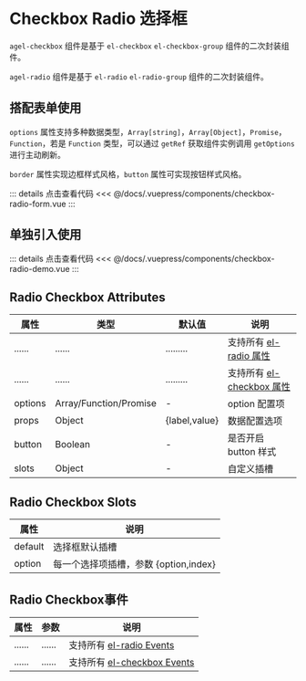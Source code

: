 # Checkbox Radio 选择框

`agel-checkbox` 组件是基于 `el-checkbox` `el-checkbox-group` 组件的二次封装组件。

`agel-radio` 组件是基于  `el-radio` `el-radio-group` 组件的二次封装组件。

## 搭配表单使用

`options` 属性支持多种数据类型，`Array[string]`，`Array[Object]`，`Promise`，`Function`，若是 `Function` 类型，可以通过 `getRef` 获取组件实例调用 `getOptions` 进行主动刷新。

`border` 属性实现边框样式风格，`button` 属性可实现按钮样式风格。

<ClientOnly><checkbox-radio-form/></ClientOnly>

::: details 点击查看代码
<<< @/docs/.vuepress/components/checkbox-radio-form.vue
::: 

## 单独引入使用

<ClientOnly><checkbox-radio-demo/></ClientOnly>

::: details 点击查看代码
<<< @/docs/.vuepress/components/checkbox-radio-demo.vue
::: 

## Radio Checkbox Attributes

| 属性        | 类型         | 默认值  | 说明                                 | 
| ----------- | ------------  | ------ | ------------------------------------ | 
| ......      | ......        | .........   | 支持所有 [el-radio 属性](https://element.eleme.cn/#/zh-CN/component/radio#radio-attributes)      | 
| ......      | ......        | .........   | 支持所有 [el-checkbox 属性](https://element.eleme.cn/#/zh-CN/component/checkbox#checkbox-attributes)      | 
| options     | Array/Function/Promise    |  -     | option 配置项         | 
| props       | Object        |  {label,value}     | 数据配置选项          |
| button      | Boolean       |  -                 | 是否开启 button 样式         |
| slots       | Object        | -                  | 自定义插槽    |  

## Radio Checkbox Slots

| 属性          |   说明                                   | 
| -----------    |   ------------------------------------  | 
| default        |   选择框默认插槽          |
| option         |   每一个选择项插槽，参数 {option,index}          |

## Radio Checkbox事件

| 属性          | 参数           |  说明                                   | 
| -----------   | ------------  |  ------------------------------------  | 
| ......        | ......        | 支持所有 [el-radio Events](https://element.eleme.cn/#/zh-CN/component/radio#radio-events)      | 
| ......        | ......        | 支持所有 [el-checkbox Events](https://element.eleme.cn/#/zh-CN/component/checkbox#checkbox-events)      | 
